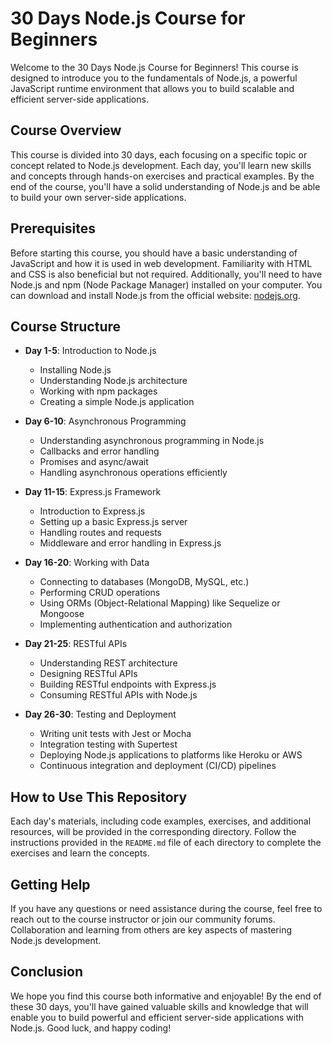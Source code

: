 # 30 Days Node.js Course for Beginners

Welcome to the 30 Days Node.js Course for Beginners! This course is designed to introduce you to the fundamentals of Node.js, a powerful JavaScript runtime environment that allows you to build scalable and efficient server-side applications.

## Course Overview

This course is divided into 30 days, each focusing on a specific topic or concept related to Node.js development. Each day, you'll learn new skills and concepts through hands-on exercises and practical examples. By the end of the course, you'll have a solid understanding of Node.js and be able to build your own server-side applications.

## Prerequisites

Before starting this course, you should have a basic understanding of JavaScript and how it is used in web development. Familiarity with HTML and CSS is also beneficial but not required. Additionally, you'll need to have Node.js and npm (Node Package Manager) installed on your computer. You can download and install Node.js from the official website: [nodejs.org](https://nodejs.org/).

## Course Structure

- **Day 1-5**: Introduction to Node.js
  - Installing Node.js
  - Understanding Node.js architecture
  - Working with npm packages
  - Creating a simple Node.js application

- **Day 6-10**: Asynchronous Programming
  - Understanding asynchronous programming in Node.js
  - Callbacks and error handling
  - Promises and async/await
  - Handling asynchronous operations efficiently

- **Day 11-15**: Express.js Framework
  - Introduction to Express.js
  - Setting up a basic Express.js server
  - Handling routes and requests
  - Middleware and error handling in Express.js

- **Day 16-20**: Working with Data
  - Connecting to databases (MongoDB, MySQL, etc.)
  - Performing CRUD operations
  - Using ORMs (Object-Relational Mapping) like Sequelize or Mongoose
  - Implementing authentication and authorization

- **Day 21-25**: RESTful APIs
  - Understanding REST architecture
  - Designing RESTful APIs
  - Building RESTful endpoints with Express.js
  - Consuming RESTful APIs with Node.js

- **Day 26-30**: Testing and Deployment
  - Writing unit tests with Jest or Mocha
  - Integration testing with Supertest
  - Deploying Node.js applications to platforms like Heroku or AWS
  - Continuous integration and deployment (CI/CD) pipelines

## How to Use This Repository

Each day's materials, including code examples, exercises, and additional resources, will be provided in the corresponding directory. Follow the instructions provided in the `README.md` file of each directory to complete the exercises and learn the concepts.

## Getting Help

If you have any questions or need assistance during the course, feel free to reach out to the course instructor or join our community forums. Collaboration and learning from others are key aspects of mastering Node.js development.

## Conclusion

We hope you find this course both informative and enjoyable! By the end of these 30 days, you'll have gained valuable skills and knowledge that will enable you to build powerful and efficient server-side applications with Node.js. Good luck, and happy coding!